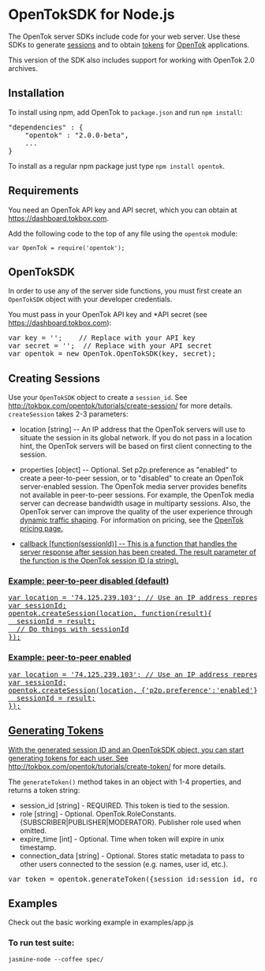 # OpenTokSDK for Node.js

The OpenTok server SDKs include code for your web server. Use these SDKs to generate
[sessions](http://tokbox.com/opentok/tutorials/create-session/) and to obtain
[tokens](http://tokbox.com/opentok/tutorials/create-token/) for [OpenTok](http://www.tokbox.com/)
applications.

This version of the SDK also includes support for working with OpenTok 2.0 archives.

## Installation

To install using npm, add OpenTok to `package.json` and run `npm install`:

<pre>
"dependencies" : {  
    "opentok" : "2.0.0-beta",
    ...
} 
</pre>

To install as a regular npm package just type `npm install opentok`.

## Requirements

You need an OpenTok API key and API secret, which you can obtain at <https://dashboard.tokbox.com>.

Add the following code to the top of any file using the `opentok` module:

    var OpenTok = require('opentok');


## OpenTokSDK

In order to use any of the server side functions, you must first create an `OpenTokSDK` object with your developer credentials.  

You must pass in your OpenTok API key and *API secret (see <https://dashboard.tokbox.com>):

<pre>
var key = '';    // Replace with your API key  
var secret = '';  // Replace with your API secret  
var opentok = new OpenTok.OpenTokSDK(key, secret);
</pre>


## Creating Sessions

Use your `OpenTokSDK` object to create a `session_id`. See <http://tokbox.com/opentok/tutorials/create-session/> for more details.
`createSession` takes 2-3 parameters:  

* location [string] -- An IP address that the OpenTok servers will use to situate the session in its
global network. If you do not pass in a location hint, the OpenTok servers will be based on first
client connecting to the session.

* properties [object] -- Optional. Set p2p.preference as "enabled" to create a peer-to-peer
session, or to "disabled" to create an OpenTok server-enabled session. The OpenTok media server provides benefits not available in peer-to-peer sessions. For example, the OpenTok media server can
decrease bandwidth usage in multiparty sessions. Also, the OpenTok server can improve the quality of the user experience through [dynamic traffic shaping](http://www.tokbox.com/blog/quality-of-experience-and-traffic-shaping-the-next-step-with-mantis). For information on pricing, see the <a href="http://www.tokbox.com/pricing">OpenTok pricing page.

* callback [function(sessionId)] -- This is a function that handles the server response after session has been created. The result parameter of the function is the OpenTok session ID (a string).


### Example: peer-to-peer disabled (default)

<pre>
var location = '74.125.239.103'; // Use an IP address representative of the clients in your session.
var sessionId;
opentok.createSession(location, function(result){
  sessionId = result;
  // Do things with sessionId
});
</pre>

### Example: peer-to-peer enabled

<pre>
var location = '74.125.239.103'; // Use an IP address representative of the clients in your session.
var sessionId;
opentok.createSession(location, {'p2p.preference':'enabled'}, function(result){
  sessionId = result;
});
</pre>


## Generating Tokens

With the generated session ID and an OpenTokSDK object, you can start generating tokens for each
user. See <http://tokbox.com/opentok/tutorials/create-token/> for more details.

The `generateToken()` method takes in an object with 1-4 properties, and returns a token string:

* session_id [string] - REQUIRED. This token is tied to the session.
* role [string] - Optional. OpenTok.RoleConstants.{SUBSCRIBER|PUBLISHER|MODERATOR}. Publisher role used when omitted.
* expire_time [int] - Optional. Time when token will expire in unix timestamp.
* connection_data [string] - Optional. Stores static metadata to pass to other users connected to the session (e.g. names, user id, etc.).

<pre>
var token = opentok.generateToken({session_id:session_id, role:OpenTok.RoleConstants.PUBLISHER, connection_data:"userId:42"});
</pre>

## Examples

  Check out the basic working example in examples/app.js

### To run test suite:
    jasmine-node --coffee spec/


